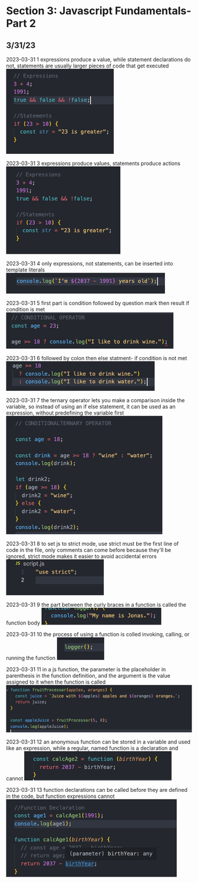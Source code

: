 # Section 3: Javascript Fundamentals- Part 2

## 3/31/23

2023-03-31 1 expressions produce a value, while statement declarations do not, statements are usually larger pieces of code that get executed
![alt](images/03-js-fundamentals2/2023-03-31-1.png)

2023-03-31 3 expressions produce values, statements produce actions
![alt](images/03-js-fundamentals2/2023-03-31-2.png)

2023-03-31 4 only expressions, not statements, can be inserted into template literals
![alt](images/03-js-fundamentals2/2023-03-31-3.png)

2023-03-31 5 first part is condition followed by question mark then result if condition is met
![alt](images/03-js-fundamentals2/2023-03-31-4a.png)

2023-03-31 6 followed by colon then else statment- if condition is not met
![alt](images/03-js-fundamentals2/2023-03-31-4b.png)

2023-03-31 7  the ternary operator lets you make a comparison inside the variable, so instead of using an if else statement, it can be used as an expression, without predefining the variable first
![alt](images/03-js-fundamentals2/2023-03-31-5.png)

2023-03-31 8 to set js to strict mode, use strict must be the first line of code in the file, only comments can come before because they'll be ignored, strict mode makes it easier to avoid accidental errors
![alt](images/03-js-fundamentals2/2023-03-31-6.png)

2023-03-31 9 the part between the curly braces in a function is called the function body
![alt](images/03-js-fundamentals2/2023-03-31-7.png)

2023-03-31 10 the process of using a function is colled invoking, calling, or running the function
![alt](images/03-js-fundamentals2/2023-03-31-8.png)

2023-03-31 11 in a js function, the parameter is the placeholder in parenthesis in the function definition, and the argument is the value assigned to it when the function is called
![alt](images/03-js-fundamentals2/2023-03-31-9.png)

2023-03-31 12 an anonymous function can be stored in a variable and used like an expression, while a regular, named function is a declaration and cannot
![alt](images/03-js-fundamentals2/2023-03-31-10.png)

2023-03-31 13 function declarations can be called before they are defined in the code, but function expressions cannot
![alt](images/03-js-fundamentals2/2023-03-31-11.png)
